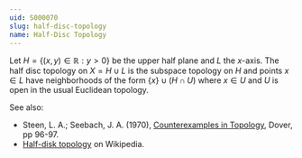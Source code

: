 ```yaml
---
uid: S000070
slug: half-disc-topology
name: Half-Disc Topology
---
```

Let $H = \{(x,y) \in \mathbb{R} : y>0\}$ be the upper half plane and $L$ the $x$-axis. The half disc topology on $X = H \cup L$ is the subspace topology on $H$ and points $x \in L$ have neighborhoods of the form $\{x\} \cup (H \cap U)$ where $x \in U$ and $U$ is open in the usual Euclidean topology.

See also:

* Steen, L. A.; Seebach, J. A. (1970), [Counterexamples in Topology](http://books.google.com/books/about/Counterexamples_in_Topology.html?id=DkEuGkOtSrUC), Dover, pp 96-97.
* [Half-disk topology](http://en.wikipedia.org/wiki/Half-disk_topology) on Wikipedia.

